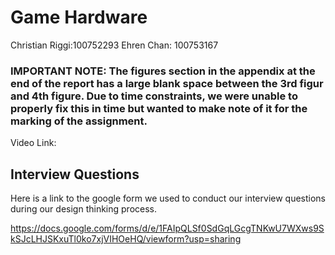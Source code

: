# Game Hardware 

Christian Riggi:100752293
Ehren Chan: 100753167

### IMPORTANT NOTE: The figures section in the appendix at the end of the report has a large blank space between the 3rd figur and 4th figure. Due to time constraints, we were unable to properly fix this in time but wanted to make note of it for the marking of the assignment.

Video Link:

## Interview Questions

Here is a link to the google form we used to conduct our interview questions during our design thinking process.

https://docs.google.com/forms/d/e/1FAIpQLSf0SdGqLGcgTNKwU7WXws9SkSJcLHJSKxuTl0ko7xjVIHOeHQ/viewform?usp=sharing

